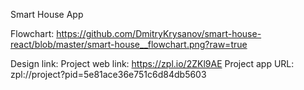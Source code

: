 Smart House App

Flowchart: 
https://github.com/DmitryKrysanov/smart-house-react/blob/master/smart-house__flowchart.png?raw=true

Design link:
Project web link: https://zpl.io/2ZKl9AE
Project app URL: zpl://project?pid=5e81ace36e751c6d84db5603
